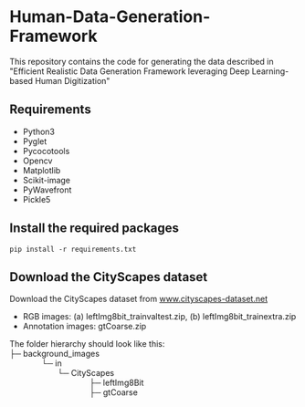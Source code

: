 # Human-Data-Generation-Framework
This repository contains the code for generating the data described in "Efficient Realistic Data Generation Framework leveraging Deep Learning-based Human Digitization"

## Requirements
* Python3
* Pyglet
* Pycocotools
* Opencv
* Matplotlib
* Scikit-image
* PyWavefront
* Pickle5


## Install the required packages
```
pip install -r requirements.txt
```

## Download the CityScapes dataset

Download the CityScapes dataset from www.cityscapes-dataset.net <br />
* RGB images: (a) leftImg8bit_trainvaltest.zip,  (b) leftImg8bit_trainextra.zip <br />
* Annotation images: gtCoarse.zip <br />

The folder hierarchy should look like this: <br />
├─ background_images <br />
    └─ in <br />
      └─ CityScapes <br />
          ├─ leftImg8Bit <br />
          ├─ gtCoarse <br />
        
        
